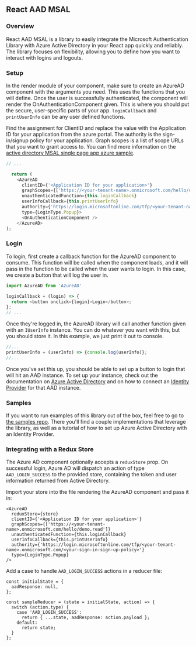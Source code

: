 ## React AAD MSAL

### Overview
React AAD MSAL is a library to easily integrate the Microsoft Authentication Library with Azure Active Directory in your React app quickly and reliably.  The library focuses on flexibility, allowing you to define how you want to interact with logins and logouts.
### Setup
In the render module of your component, make sure to create an AzureAD component with the arguments you need.  This uses the functions that you will define.  Once the user is successfully authenticated, the component will render the OnAuthenticationComponent given.  This is where you should put the secure, user-specific parts of your app.  `loginCallback` and `printUserInfo` can be any user defined functions.


Find the assignment for ClientID and replace the value with the Application ID for your application from the azure portal.  The authority is the sign-in/signup policy for your application.  Graph scopes is a list of scope URLs that you want to grant access to.  You can find more information on the [active directory MSAL single page app azure sample](https://github.com/Azure-Samples/active-directory-b2c-javascript-msal-singlepageapp).
```javascript
// ...

  return (
    <AzureAD
      clientID={'<Application ID for your application>'}
      graphScopes={['https://<your-tenant-name>.onmicrosoft.com/hello/demo.read']}
      unauthenticatedFunction={this.loginCallback}
      userInfoCallback={this.printUserInfo}
      authority={'https://login.microsoftonline.com/tfp/<your-tenant-name>.onmicrosoft.com/<your-sign-in-sign-up-policy>'}
      type={LoginType.Popup}>
      <OnAuthenticationComponent />
    </AzureAD>
);
```
### Login
To login, first create a callback function for the AzureAD component to consume.  This function will be called when the component loads, and it will pass in the function to be called when the user wants to login.  In this case, we create a button that will log the user in.
```javascript
import AzureAD from 'AzureAD'

loginCallback = (login) => {
  return <button onclick={login}>Login</button>;
};
// ...
```
Once they're logged in, the AzureAD library will call another function given with an `IUserInfo` instance.  You can do whatever you want with this, but you should store it.  In this example, we just print it out to console.
```javascript
//...
printUserInfo = (userInfo) => {console.log(userInfo)};
//...
```

Once you've set this up, you should be able to set up a button to login that will hit an AAD instance.  To set up your instance, check out the documentation on [Azure Active Directory](https://docs.microsoft.com/en-us/azure/active-directory/get-started-azure-ad) and on how to connect an [Identity Provider](https://docs.microsoft.com/en-us/azure/active-directory-b2c/active-directory-b2c-setup-msa-app) for that AAD instance.
### Samples

If you want to run examples of this library out of the box, feel free to go to [the samples repo](https://reactaad.visualstudio.com/react-aad-msal/).  There you'll find a couple implementations that leverage the library, as well as a tutorial of how to set up Azure Active Directory with an Identity Provider.

### Integrating with a Redux Store

The Azure AD component optionally accepts a ```reduxStore``` prop. On successful login, Azure AD will dispatch an action of type ```AAD_LOGIN_SUCCESS``` to the provided store, containing the token and user information returned from Active Directory.

Import your store into the file rendering the AzureAD component and pass it in:

```
<AzureAD
  reduxStore={store}
  clientID={'<Application ID for your application>'}
  graphScopes={['https://<your-tenant-name>.onmicrosoft.com/hello/demo.read']}
  unauthenticatedFunction={this.loginCallback}
  userInfoCallback={this.printUserInfo}
  authority={'https://login.microsoftonline.com/tfp/<your-tenant-name>.onmicrosoft.com/<your-sign-in-sign-up-policy>'}
  type={LoginType.Popup}
/>
```

Add a case to handle ```AAD_LOGIN_SUCCESS``` actions in a reducer file:

```
const initialState = {
  aadResponse: null,
};

const sampleReducer = (state = initialState, action) => {
  switch (action.type) {
    case 'AAD_LOGIN_SUCCESS':
      return { ...state, aadResponse: action.payload };
    default:
      return state; 
  }
};
```
